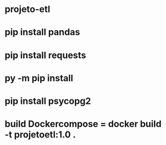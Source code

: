# projeto-etl

# pip install pandas
# pip install requests
# py -m pip install 
# pip install psycopg2

# build Dockercompose = docker build -t projetoetl:1.0 .